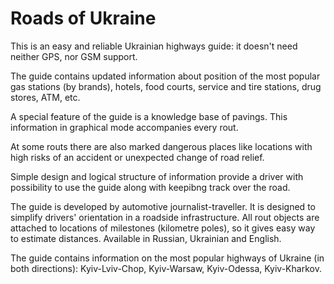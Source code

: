 Roads of Ukraine
=========

This is an easy and reliable Ukrainian highways guide: it doesn't need neither GPS, nor GSM support.

The guide contains updated information about position of the most popular gas stations (by brands), hotels, food courts, service and tire stations, drug stores, ATM, etc. 

A special feature of the guide is a knowledge base of pavings. This information in graphical mode accompanies every rout.

At some routs there are also marked dangerous places like locations with high risks of an accident or unexpected change of road relief.

Simple design and logical structure of information provide a driver with possibility to use the guide along with keepibng track over the road.

The guide is developed by automotive journalist-traveller. It is designed to simplify drivers' orientation in a roadside infrastructure. All rout objects are attached to locations of milestones (kilometre poles), so it gives easy way to estimate distances. Available in Russian, Ukrainian and English.

The guide contains information on the most popular highways of Ukraine (in both directions): Kyiv-Lviv-Chop, Kyiv-Warsaw, Kyiv-Odessa, Kyiv-Kharkov.
